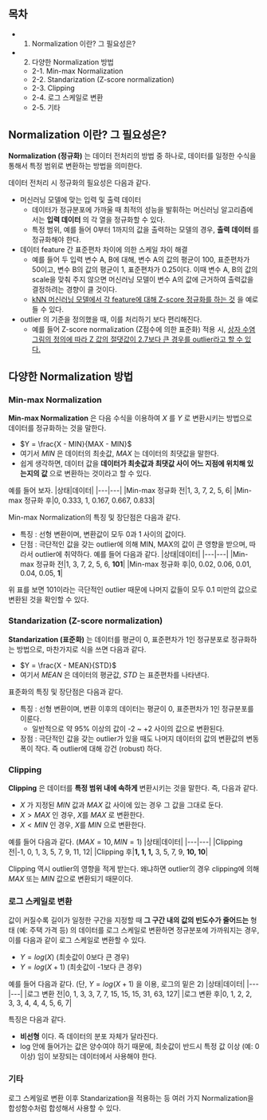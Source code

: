 ## 목차
* 1. Normalization 이란? 그 필요성은?
* 2. 다양한 Normalization 방법
  * 2-1. Min-max Normalization
  * 2-2. Standarization (Z-score normalization)
  * 2-3. Clipping
  * 2-4. 로그 스케일로 변환
  * 2-5. 기타

## Normalization 이란? 그 필요성은?
**Normalization (정규화)** 는 데이터 전처리의 방법 중 하나로, 데이터를 일정한 수식을 통해서 특정 범위로 변환하는 방법을 의미한다.

데이터 전처리 시 정규화의 필요성은 다음과 같다.
* 머신러닝 모델에 맞는 입력 및 출력 데이터
  * 데이터가 정규분포에 가까울 때 최적의 성능을 발휘하는 머신러닝 알고리즘에서는 **입력 데이터** 의 각 열을 정규화할 수 있다.
  * 특정 범위, 예를 들어 0부터 1까지의 값을 출력하는 모델의 경우, **출력 데이터** 를 정규화해야 한다.
* 데이터 feature 간 표준편차 차이에 의한 스케일 차이 해결
  * 예를 들어 두 입력 변수 A, B에 대해, 변수 A의 값의 평균이 100, 표준편차가 50이고, 변수 B의 값의 평균이 1, 표준편차가 0.25이다. 이때 변수 A, B의 값의 scale을 맞춰 주지 않으면 머신러닝 모델이 변수 A의 값에 근거하여 출력값을 결정하려는 경향이 클 것이다.
  * [kNN 머신러닝 모델에서 각 feature에 대해 Z-score 정규화를 하는 것](https://github.com/WannaBeSuperteur/AI-study/blob/main/AI%20Basics/Machine%20Learning%20Models/%EB%A8%B8%EC%8B%A0%EB%9F%AC%EB%8B%9D_%EB%AA%A8%EB%8D%B8_KNN.md) 을 예로 들 수 있다.
* outlier 의 기준을 정의했을 때, 이를 처리하기 보다 편리해진다.
  * 예를 들어 Z-score normalization (Z점수에 의한 표준화) 적용 시, [상자 수염 그림의 정의에 따라 Z 값의 절댓값이 2.7보다 큰 경우를 outlier라고 할 수 있다.](https://github.com/WannaBeSuperteur/AI-study/blob/main/AI%20Basics/Data%20Science%20Basics/%EB%8D%B0%EC%9D%B4%ED%84%B0_%EC%82%AC%EC%9D%B4%EC%96%B8%EC%8A%A4_%EA%B8%B0%EC%B4%88_%EC%83%81%EC%9E%90%EC%88%98%EC%97%BC%EA%B7%B8%EB%A6%BC.md)

## 다양한 Normalization 방법

### Min-max Normalization
**Min-max Normalization** 은 다음 수식을 이용하여 $X$ 를 $Y$ 로 변환시키는 방법으로 데이터를 정규화하는 것을 말한다.
* $Y = \frac{X - MIN}{MAX - MIN}$
* 여기서 $MIN$ 은 데이터의 최솟값, $MAX$ 는 데이터의 최댓값을 말한다.
* 쉽게 생각하면, 데이터 값을 **데이터가 최솟값과 최댓값 사이 어느 지점에 위치해 있는지의 값** 으로 변환하는 것이라고 할 수 있다.

예를 들어 보자.
|상태|데이터|
|---|---|
|Min-max 정규화 전|1, 3, 7, 2, 5, 6|
|Min-max 정규화 후|0, 0.333, 1, 0.167, 0.667, 0.833|

Min-max Normalization의 특징 및 장단점은 다음과 같다.
* 특징 : 선형 변환이며, 변환값이 모두 0과 1 사이의 값이다.
* 단점 : 극단적인 값을 갖는 outlier에 의해 MIN, MAX의 값이 큰 영향을 받으며, 따라서 outlier에 취약하다. 예를 들어 다음과 같다.
|상태|데이터|
|---|---|
|Min-max 정규화 전|1, 3, 7, 2, 5, 6, **101**|
|Min-max 정규화 후|0, 0.02, 0.06, 0.01, 0.04, 0.05, **1**|

위 표를 보면 101이라는 극단적인 outlier 때문에 나머지 값들이 모두 0.1 미만의 값으로 변환된 것을 확인할 수 있다.

### Standarization (Z-score normalization)
**Standarization (표준화)** 는 데이터를 평균이 0, 표준편차가 1인 정규분포로 정규화하는 방법으로, 마찬가지로 식을 쓰면 다음과 같다.
* $Y = \frac{X - MEAN}{STD}$
* 여기서 $MEAN$ 은 데이터의 평균값, $STD$ 는 표준편차를 나타낸다.

표준화의 특징 및 장단점은 다음과 같다.
* 특징 : 선형 변환이며, 변환 이후의 데이터는 평균이 0, 표준편차가 1인 정규분포를 이룬다.
  * 일반적으로 약 95% 이상의 값이 -2 ~ +2 사이의 값으로 변환된다.
* 장점 : 극단적인 값을 갖는 outlier가 있을 때도 나머지 데이터의 값의 변환값의 변동폭이 작다. 즉 outlier에 대해 강건 (robust) 하다.

### Clipping
**Clipping** 은 데이터를 **특정 범위 내에 속하게** 변환시키는 것을 말한다. 즉, 다음과 같다.
* $X$ 가 지정된 $MIN$ 값과 $MAX$ 값 사이에 있는 경우 그 값을 그대로 둔다.
* $X > MAX$ 인 경우, $X$를 $MAX$ 로 변환한다.
* $X < MIN$ 인 경우, $X$를 $MIN$ 으로 변환한다.

예를 들어 다음과 같다. ($MAX=10, MIN=1$)
|상태|데이터|
|---|---|
|Clipping 전|-1, 0, 1, 3, 5, 7, 9, 11, 12|
|Clipping 후|**1, 1, 1,** 3, 5, 7, 9, **10, 10**|

Clipping 역시 outlier의 영향을 적게 받는다. 왜냐하면 outlier의 경우 clipping에 의해 $MAX$ 또는 $MIN$ 값으로 변환되기 때문이다.

### 로그 스케일로 변환
값이 커질수록 길이가 일정한 구간을 지정할 때 **그 구간 내의 값의 빈도수가 줄어드는** 형태 (예: 주택 가격 등) 의 데이터를 로그 스케일로 변환하면 정규분포에 가까워지는 경우, 이를 다음과 같이 로그 스케일로 변환할 수 있다.
* $Y = log(X)$ (최솟값이 0보다 큰 경우)
* $Y = log(X + 1)$ (최솟값이 -1보다 큰 경우)

예를 들어 다음과 같다. (단, $Y = log(X + 1)$ 을 이용, 로그의 밑은 2)
|상태|데이터|
|---|---|
|로그 변환 전|0, 1, 3, 3, 7, 7, 15, 15, 15, 31, 63, 127|
|로그 변환 후|0, 1, 2, 2, 3, 3, 4, 4, 4, 5, 6, 7|

특징은 다음과 같다.
* **비선형** 이다. 즉 데이터의 분포 자체가 달라진다.
* log 안에 들어가는 값은 양수여야 하기 때문에, 최솟값이 반드시 특정 값 이상 (예: 0 이상) 임이 보장되는 데이터에서 사용해야 한다.

### 기타
로그 스케일로 변환 이후 Standarization을 적용하는 등 여러 가지 Normalization을 합성함수처럼 합성해서 사용할 수 있다.